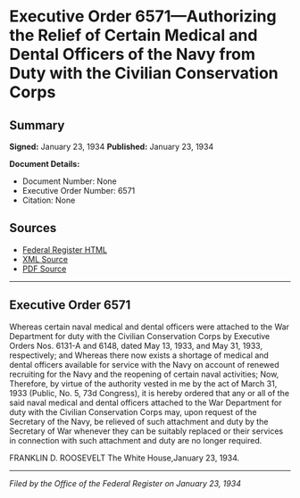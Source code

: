 # Executive Order 6571—Authorizing the Relief of Certain Medical and Dental Officers of the Navy from Duty with the Civilian Conservation Corps

## Summary

**Signed:** January 23, 1934
**Published:** January 23, 1934

**Document Details:**
- Document Number: None
- Executive Order Number: 6571
- Citation: None

## Sources
- [Federal Register HTML](https://www.presidency.ucsb.edu/documents/executive-order-6571-authorizing-the-relief-certain-medical-and-dental-officers-the-navy)
- [XML Source](None)
- [PDF Source](None)

---

## Executive Order 6571

Whereas certain naval medical and dental officers were attached to the War Department for duty with the Civilian Conservation Corps by Executive Orders Nos. 6131-A and 6148, dated May 13, 1933, and May 31, 1933, respectively; and
Whereas there now exists a shortage of medical and dental officers available for service with the Navy on account of renewed recruiting for the Navy and the reopening of certain naval activities;
Now, Therefore, by virtue of the authority vested in me by the act of March 31, 1933 (Public, No. 5, 73d Congress), it is hereby ordered that any or all of the said naval medical and dental officers attached to the War Department for duty with the Civilian Conservation Corps may, upon request of the Secretary of the Navy, be relieved of such attachment and duty by the Secretary of War whenever they can be suitably replaced or their services in connection with such attachment and duty are no longer required.

FRANKLIN D. ROOSEVELT
The White House,January 23, 1934.

---

*Filed by the Office of the Federal Register on January 23, 1934*
